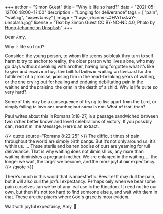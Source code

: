 +++
author = "Simon Guest"
title = "Why is life so hard?"
date = "2021-05-12T06:48:00+12:00"
description = "Longing for deliverance"
tags = [ "pain", "waiting", "expectancy" ]
image = "hugo-jehanne-LOHVrTsdvzY-unsplash.jpg"
license = "Text by Simon Guest CC BY-NC-ND 4.0, Photo by [Hugo Jehanne on Unsplash](https://unsplash.com/photos/LOHVrTsdvzY)"
+++

Dear Amy,

Why is life so hard?

Consider: the young person, to whom life seems so bleak they turn to self harm to try to anchor to reality; the older person who lives alone, who may go days without speaking with another, having long forgotten what it's like to give and receive a hug; the faithful believer waiting on the Lord for the fulfilment of a promise, praising him in the heart-breaking years of waiting, or the one crying out for healing and enduring debilitating pain in the waiting and the praising; the grief in the death of a child. Why is life quite so very hard?

Some of this may be a consequence of trying to live apart from the Lord, or simply failing to love one another, but some is not. What of that, then?

Paul writes about this in Romans 8:18-27, in a passage sandwiched between two rather better known and loved celebrations of victory. If you possibly can, read it in The Message. Here's an extract.

{{< quote source="Romans 8:22-25" >}}
The difficult times of pain throughout the world are simply birth pangs. But it’s not only around us; it’s within us. ... These sterile and barren bodies of ours are yearning for full deliverance. That is why waiting does not diminish us, any more than waiting diminishes a pregnant mother. We are enlarged in the waiting. ... the longer we wait, the larger we become, and the more joyful our expectancy.
{{< /quote >}}


There's much in this world that is anaesthetic. Beware! It may dull the pain, but it will also dull the joyful expectancy. Perhaps only when we bear some pain ourselves can we be of any real use in the Kingdom. It need not be our own, but then it's not too hard to find someone else's, and wait with them in that. These are the places where God's grace is most evident.

Wait with joyful expectancy, Amy! 🙏
